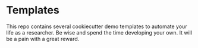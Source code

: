 # Templates

This repo contains several cookiecutter demo templates to automate your life as a researcher.
Be wise and spend the time developing your own. It will be a pain with a great reward.

